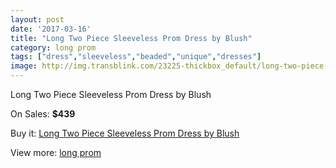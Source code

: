 ```yaml
---
layout: post
date: '2017-03-16'
title: "Long Two Piece Sleeveless Prom Dress by Blush"
category: long prom
tags: ["dress","sleeveless","beaded","unique","dresses"]
image: http://img.transblink.com/23225-thickbox_default/long-two-piece-sleeveless-prom-dress-by-blush.jpg
---
```

Long Two Piece Sleeveless Prom Dress by Blush

On Sales: **$439**
<a href="https://www.transblink.com/en/long-prom/7361-long-two-piece-sleeveless-prom-dress-by-blush.html"><amp-img layout="responsive" width="600" height="600" src="//img.transblink.com/23225-thickbox_default/long-two-piece-sleeveless-prom-dress-by-blush.jpg" alt="Long Two Piece Sleeveless Prom Dress by Blush 0" /></a>
<a href="https://www.transblink.com/en/long-prom/7361-long-two-piece-sleeveless-prom-dress-by-blush.html"><amp-img layout="responsive" width="600" height="600" src="//img.transblink.com/23229-thickbox_default/long-two-piece-sleeveless-prom-dress-by-blush.jpg" alt="Long Two Piece Sleeveless Prom Dress by Blush 1" /></a>
<a href="https://www.transblink.com/en/long-prom/7361-long-two-piece-sleeveless-prom-dress-by-blush.html"><amp-img layout="responsive" width="600" height="600" src="//img.transblink.com/23228-thickbox_default/long-two-piece-sleeveless-prom-dress-by-blush.jpg" alt="Long Two Piece Sleeveless Prom Dress by Blush 2" /></a>
<a href="https://www.transblink.com/en/long-prom/7361-long-two-piece-sleeveless-prom-dress-by-blush.html"><amp-img layout="responsive" width="600" height="600" src="//img.transblink.com/23227-thickbox_default/long-two-piece-sleeveless-prom-dress-by-blush.jpg" alt="Long Two Piece Sleeveless Prom Dress by Blush 3" /></a>
<a href="https://www.transblink.com/en/long-prom/7361-long-two-piece-sleeveless-prom-dress-by-blush.html"><amp-img layout="responsive" width="600" height="600" src="//img.transblink.com/23226-thickbox_default/long-two-piece-sleeveless-prom-dress-by-blush.jpg" alt="Long Two Piece Sleeveless Prom Dress by Blush 4" /></a>

Buy it: [Long Two Piece Sleeveless Prom Dress by Blush](https://www.transblink.com/en/long-prom/7361-long-two-piece-sleeveless-prom-dress-by-blush.html "Long Two Piece Sleeveless Prom Dress by Blush")

View more: [long prom](https://www.transblink.com/en/58-long-prom "long prom")